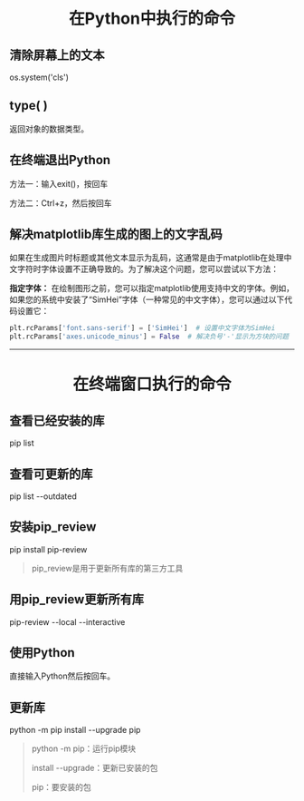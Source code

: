<h1 align="center">在Python中执行的命令</h1>

## 清除屏幕上的文本

os.system('cls')

## type( )

返回对象的数据类型。

## 在终端退出Python

方法一：输入exit()，按回车

方法二：Ctrl+z，然后按回车

## 解决matplotlib库生成的图上的文字乱码

如果在生成图片时标题或其他文本显示为乱码，这通常是由于matplotlib在处理中文字符时字体设置不正确导致的。为了解决这个问题，您可以尝试以下方法：

<b>指定字体：</b>
在绘制图形之前，您可以指定matplotlib使用支持中文的字体。例如，如果您的系统中安装了“SimHei”字体（一种常见的中文字体），您可以通过以下代码设置它：
```python
plt.rcParams['font.sans-serif'] = ['SimHei']  # 设置中文字体为SimHei  
plt.rcParams['axes.unicode_minus'] = False  # 解决负号'-'显示为方块的问题
```




<hr>





<h1 align="center">在终端窗口执行的命令</h1>

## 查看已经安装的库 

pip list

## 查看可更新的库

pip list --outdated

## 安装pip_review

pip install pip-review

>pip_review是用于更新所有库的第三方工具

## 用pip_review更新所有库

pip-review --local --interactive

## 使用Python

直接输入Python然后按回车。

## 更新库

python -m pip install --upgrade pip

>python -m pip：运行pip模块
>
>install --upgrade：更新已安装的包
>
>pip：要安装的包


